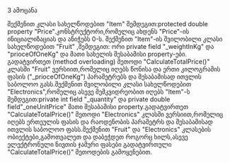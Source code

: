  3 ამოცანა

 შექმენით კლასი სახელწოდებით "Item" შემდეგით:protected double property "Price".კონსტრუქტორი,რომელიც ახდენს "Price"-ის ინიციალიზაციას და ანიჭებს 0-ს.
 შექმენით "Item"-ის შვილობილი კლასი სახელწოდებით "Fruit" ,შემდეგით: ორი private field "_weightInKg" და "prioceOfOneKg" და მათი სახელის შესაბამისი property-ები.
 გადატვირთეთ (method overloading) მეთოდი "CalculateTotalPrice()" კლასში "Fruit" ვერსიით,რომელიც იღებს წონისა და ერთი კილოგრამის ფასის ("_prioceOfOneKg")
 პარამეტრებს  და შესაბამისად ითვლის საბოლოო გასს.შექმენით შვილობილი კლასი სახელწოდებით "Electronics",რომელიც ასევე მემკვიდრეობით იღებს "Item"-ს შემდეგით:private int field "_quantity"
 და private double field"_oneUnitPrice" მათი შესაბამისი property.გადატვირთეთ "CalculateTotalPrice()" მეთოდი "Electronics" კლასში ვერსიით,რომელიც იღებს ერთეულის ფასის და რაოდენობის პარამეტრს
 და შესაბამისად ითვლის საბოლოო ფასს.შექმენით "Fruit" და "Electronics" კლასების ობიექტები,გამოთვალეთ და დაბეჭდეთ როგორც ხილს,ასევე ელექტრონული ნივთის ჯამური ფასები გადატვირთული
 "CalculateTotalPrice()" მეთოდების გამოყენებით.
